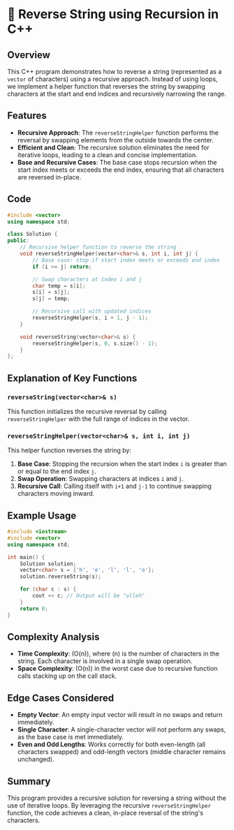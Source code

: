 # 🔄 Reverse String using Recursion in C++

## Overview
This C++ program demonstrates how to reverse a string (represented as a `vector` of characters) using a recursive approach. Instead of using loops, we implement a helper function that reverses the string by swapping characters at the start and end indices and recursively narrowing the range.

## Features
- **Recursive Approach**: The `reverseStringHelper` function performs the reversal by swapping elements from the outside towards the center.
- **Efficient and Clean**: The recursive solution eliminates the need for iterative loops, leading to a clean and concise implementation.
- **Base and Recursive Cases**: The base case stops recursion when the start index meets or exceeds the end index, ensuring that all characters are reversed in-place.

## Code

```cpp
#include <vector>
using namespace std;

class Solution {
public:
    // Recursive helper function to reverse the string
    void reverseStringHelper(vector<char>& s, int i, int j) {
        // Base case: stop if start index meets or exceeds end index
        if (i >= j) return;

        // Swap characters at index i and j
        char temp = s[i];
        s[i] = s[j];
        s[j] = temp;

        // Recursive call with updated indices
        reverseStringHelper(s, i + 1, j - 1);
    }

    void reverseString(vector<char>& s) {
        reverseStringHelper(s, 0, s.size() - 1);
    }
};
```

## Explanation of Key Functions

### `reverseString(vector<char>& s)`
This function initializes the recursive reversal by calling `reverseStringHelper` with the full range of indices in the vector.

### `reverseStringHelper(vector<char>& s, int i, int j)`
This helper function reverses the string by:
1. **Base Case**: Stopping the recursion when the start index `i` is greater than or equal to the end index `j`.
2. **Swap Operation**: Swapping characters at indices `i` and `j`.
3. **Recursive Call**: Calling itself with `i+1` and `j-1` to continue swapping characters moving inward.

## Example Usage

```cpp
#include <iostream>
#include <vector>
using namespace std;

int main() {
    Solution solution;
    vector<char> s = {'h', 'e', 'l', 'l', 'o'};
    solution.reverseString(s);

    for (char c : s) {
        cout << c; // Output will be "olleh"
    }
    return 0;
}
```

## Complexity Analysis

- **Time Complexity**: \(O(n)\), where \(n\) is the number of characters in the string. Each character is involved in a single swap operation.
- **Space Complexity**: \(O(n)\) in the worst case due to recursive function calls stacking up on the call stack.

## Edge Cases Considered
- **Empty Vector**: An empty input vector will result in no swaps and return immediately.
- **Single Character**: A single-character vector will not perform any swaps, as the base case is met immediately.
- **Even and Odd Lengths**: Works correctly for both even-length (all characters swapped) and odd-length vectors (middle character remains unchanged).

## Summary
This program provides a recursive solution for reversing a string without the use of iterative loops. By leveraging the recursive `reverseStringHelper` function, the code achieves a clean, in-place reversal of the string's characters.
